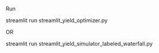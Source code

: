 Run 

streamlit run streamlit_yield_optimizer.py

OR

streamlit run streamlit_yield_simulator_labeled_waterfall.py

